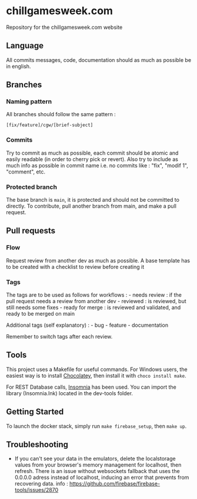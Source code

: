 # chillgamesweek.com
Repository for the chillgamesweek.com website

## Language
All commits messages, code, documentation should as much as possible be in english.

## Branches
### Naming pattern
All branches should follow the same pattern :
```
[fix/feature]/cgw/[brief-subject]
```

### Commits
Try to commit as much as possible, each commit should be atomic and easily readable (in order to cherry pick or revert).
Also try to include as much info as possible in commit name i.e. no commits like : "fix", "modif 1", "comment", etc.
### Protected branch
The base branch is `main`, it is protected and should not be committed to directly. To contribute, pull another branch from main, and make a pull request.

## Pull requests
### Flow
Request review from another dev as much as possible. A base template has to be created with a checklist to review before creating it

### Tags
The tags are to be used as follows for workflows :
    - needs review : if the pull request needs a review from another dev
    - reviewed : is reviewed, but still needs some fixes
    - ready for merge : is reviewed and validated, and ready to be merged on main

Additional tags (self explanatory) :
    - bug
    - feature
    - documentation

Remember to switch tags after each review.

## Tools

This project uses a Makefile for useful commands. For Windows users, the easiest way is to install [Chocolatey](https://chocolatey.org/install), then install it with `choco install make`.

For REST Database calls, [Insomnia](https://insomnia.rest/) has been used. You can import the library (Insomnia.Ink) located in the dev-tools folder.

## Getting Started

To launch the docker stack, simply run `make firebase_setup`, then `make up`.

## Troubleshooting

- If you can't see your data in the emulators, delete the localstorage values from your browser's memory management for localhost, then refresh. There is an issue without websockets fallback that uses the 0.0.0.0 adress instead of localhost, inducing an error that prevents from recovering data. info : https://github.com/firebase/firebase-tools/issues/2870
